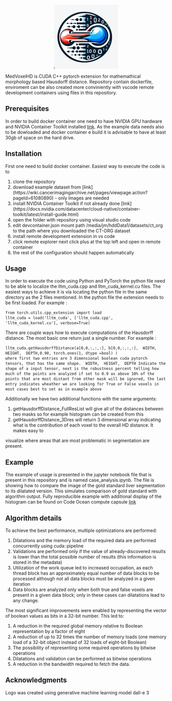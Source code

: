 <img src="https://github.com/jakubMitura14/MedVoxelHD/blob/master/logo_hausdorff.jpeg?raw=true" style="display: block; margin: auto;" width="200" />

MedVoxelHD is CUDA C++ pytorch extension for mathemathical morphology based Hausdorff distance. Repository contain dockerfile, enviroment can be also created more conviniently with vscode remote development containers using files in this repository.

## Prerequisites
In order to build docker container one need to have NVIDIA GPU hardware and NVIDIA Container Toolkit installed [link](https://docs.nvidia.com/datacenter/cloud-native/container-toolkit/latest/install-guide.html). As the example data needs also to be dowloaded and docker container e build it is advisable to have at least 30gb of space on the hard drive.

## Installation
First one need to build docker container. Easiest way to execute the code is to 
<ol>
<li>clone the repository</li>
<li>download example dataset from [link](https://wiki.cancerimagingarchive.net/pages/viewpage.action?pageId=61080890) - only Images are needed </li>
<li> install NVIDIA Container Toolkit if not already done [link](https://docs.nvidia.com/datacenter/cloud-native/container-toolkit/latest/install-guide.html) </li>
<li>open the folder with repository using visual studio code </li>
<li>edit devcontainer.json mount path /media/jm/hddData1/datasets/ct_org to the path where you downloaded the CT-ORG dataset  </li>
<li>install remote development extension in vs code </li>
<li>click remote explorer next click plus at the top left and open in remote container </li>
<li>the rest of the configuration should happen automatically </li>

</ol>

 
## Usage

In order to execute the code using Python and PyTorch the python file need to be able to localize the lltm_cuda.cpp and lltm_cuda_kernel.cu files. The easiest ways to achieve it is via locating the python file in the same directory as the 2 files mentioned.
In the python file the extension needs to be first loaded. For example :
```
from torch.utils.cpp_extension import load
lltm_cuda = load('lltm_cuda', ['lltm_cuda.cpp', 'lltm_cuda_kernel.cu'], verbose=True)
```
There are couple ways how to execute computations of the Hausdorff distance. The most basic one return just a single number. For example :
```
lltm_cuda.getHausdorffDistance(a[0,0,:,:,:], b[0,0,:,:,:],  WIDTH,  HEIGHT,  DEPTH,0.90, torch.ones(1, dtype =bool) )
where first two entries are 3 dimensional boolean cuda pytorch tensors, that has the same shape.  WIDTH,  HEIGHT,  DEPTH Indicate the shape of a input tensor, next is the robustness percent telling how much of the points are analyzed if set to 0.9 as above 10% of the points that are most distant from other mask will be ignored, the last entry indicates wheather we are looking for True or False voxels in most cases best to set as in example above
```
Additionally we have two additional functions with the same arguments:
<ol>
<li> getHausdorffDistance_FullResList will give all of the distances between two masks so for example histogram can be created from this </li>
<li> getHausdorffDistance_3Dres will return 3 dimensional array indicating what is the contribution of each voxel to the overall HD distance. It makes easy to </li>
</ol>
visualize where areas that are most problematic in segmentation are present.

## Example
The example of usage is presented in the jupyter notebook file that is present in this repository and is named case_analysis.ipynb. The file is showing how to compare the image of the gold standard liver segmentation to its dilatated version. This simulates comparison of gold standard with algorithm output. 
Fully reproducible example with additional display of the histogram can be found on Code Ocean compute capsule [link](https://codeocean.com/capsule/1122829/tree)

## Algorithm details


To achieve the best performance, multiple optimizations are performed:
<ol>
  <li> Dilatations and the memory load of the required data are performed concurrently using cuda::pipeline </li>
  <li>Validations are performed only if the value of already-discovered results is lower than the total possible number of results (this information is stored in the metadata) </li>
  <li> Utilization of the work queue led to increased occupation, as each thread block has an approximately equal number of data blocks to be processed although not all data blocks must be analyzed in a given iteration</li>
  <li> Data blocks are analyzed only when both true and false voxels are present in a given data block; only in these cases can dilatations lead to any change.</li>
</ol>
  
The most significant improvements were enabled by representing the vector of boolean values as bits in a 32-bit number. This led to:
<ol>

  <li>A reduction in the required global memory relative to Boolean representation by a factor of eight</li>
  <li>A reduction of up to 32 times the number of memory loads (one memory load of a 32-bit object instead of 32 loads of eight-bit Boolean)</li>
  <li>The possibility of representing some required operations by bitwise operations</li>
  <li>Dilatations and validation can be performed as bitwise operations</li>
  <li>A reduction in the bandwidth required to fetch the data.</li>
</ol>



## Acknowledgments
Logo was created using generative machine learning model dall-e 3